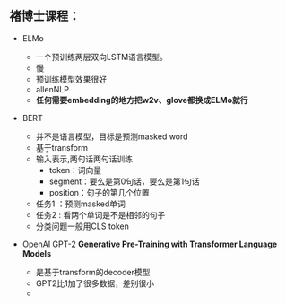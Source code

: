 ## 褚博士课程：
- ELMo
  - 一个预训练两层双向LSTM语言模型。
  - 慢
  - 预训练模型效果很好
  - allenNLP
  - **任何需要embedding的地方把w2v、glove都换成ELMo就行**

- BERT
  - 并不是语言模型，目标是预测masked word
  - 基于transform
  -  输入表示,两句话两句话训练
     -  token：词向量 
     -  segment：要么是第0句话，要么是第1句话
     -  position：句子的第几个位置
  - 任务1 ：预测masked单词
  - 任务2 : 看两个单词是不是相邻的句子
  - 分类问题一般用CLS token

- OpenAI GPT-2    **Generative Pre-Training with Transformer Language Models**
  - 是基于transform的decoder模型
  - GPT2比1加了很多数据，差别很小
  - 